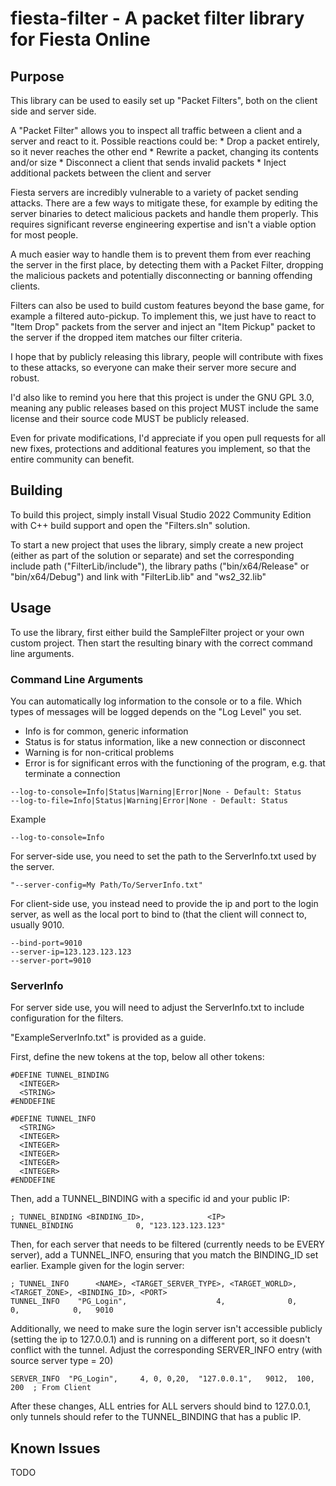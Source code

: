 # fiesta-filter - A packet filter library for Fiesta Online

## Purpose
This library can be used to easily set up "Packet Filters", both on the client side and server side.

A "Packet Filter" allows you to inspect all traffic between a client and a server and react to it.
Possible reactions could be:
	* Drop a packet entirely, so it never reaches the other end
	* Rewrite a packet, changing its contents and/or size
	* Disconnect a client that sends invalid packets
	* Inject additional packets between the client and server

Fiesta servers are incredibly vulnerable to a variety of packet sending attacks. There are a few ways to mitigate these, for example by editing the server binaries to detect malicious packets and handle them properly. This requires significant reverse engineering expertise and isn't a viable option for most people.

A much easier way to handle them is to prevent them from ever reaching the server in the first place, by detecting them with a Packet Filter, dropping the malicious packets and potentially disconnecting or banning offending clients.

Filters can also be used to build custom features beyond the base game, for example a filtered auto-pickup.
To implement this, we just have to react to "Item Drop" packets from the server and inject an "Item Pickup" packet to the server if the dropped item matches our filter criteria.

I hope that by publicly releasing this library, people will contribute with fixes to these attacks, so everyone can make their server more secure and robust.

I'd also like to remind you here that this project is under the GNU GPL 3.0, meaning any public releases based on this project MUST include the same license and their source code MUST be publicly released.

Even for private modifications, I'd appreciate if you open pull requests for all new fixes, protections and additional features you implement, so that the entire community can benefit.

## Building
To build this project, simply install Visual Studio 2022 Community Edition with C++ build support and open the "Filters.sln" solution.

To start a new project that uses the library, simply create a new project (either as part of the solution or separate) and set the corresponding include path ("FilterLib/include"), the library paths ("bin/x64/Release" or "bin/x64/Debug") and link with "FilterLib.lib" and "ws2_32.lib"

## Usage

To use the library, first either build the SampleFilter project or your own custom project. Then start the resulting binary with the correct command line arguments.

### Command Line Arguments

You can automatically log information to the console or to a file. Which types of messages will be logged depends on the "Log Level" you set.
* Info is for common, generic information
* Status is for status information, like a new connection or disconnect
* Warning is for non-critical problems
* Error is for significant erros with the functioning of the program, e.g. that terminate a connection

```
--log-to-console=Info|Status|Warning|Error|None - Default: Status
--log-to-file=Info|Status|Warning|Error|None - Default: Status
```

Example

```
--log-to-console=Info
```

For server-side use, you need to set the path to the ServerInfo.txt used by the server.

```
"--server-config=My Path/To/ServerInfo.txt"
```

For client-side use, you instead need to provide the ip and port to the login server, as well as the local port to bind to (that the client will connect to, usually 9010.

```
--bind-port=9010
--server-ip=123.123.123.123
--server-port=9010
```

### ServerInfo

For server side use, you will need to adjust the ServerInfo.txt to include configuration for the filters.

"ExampleServerInfo.txt" is provided as a guide.

First, define the new tokens at the top, below all other tokens:

```
#DEFINE TUNNEL_BINDING
  <INTEGER>
  <STRING>
#ENDDEFINE
        
#DEFINE TUNNEL_INFO
  <STRING>
  <INTEGER>
  <INTEGER>
  <INTEGER>
  <INTEGER>
  <INTEGER>
#ENDDEFINE
```

Then, add a TUNNEL_BINDING with a specific id and your public IP:

```
; TUNNEL_BINDING <BINDING_ID>,              <IP>
TUNNEL_BINDING              0, "123.123.123.123"
```

Then, for each server that needs to be filtered (currently needs to be EVERY server), add a TUNNEL_INFO, ensuring that you match the BINDING_ID set earlier. Example given for the login server:

```
; TUNNEL_INFO      <NAME>, <TARGET_SERVER_TYPE>, <TARGET_WORLD>, <TARGET_ZONE>, <BINDING_ID>, <PORT>
TUNNEL_INFO    "PG_Login",                    4,              0,             0,            0,   9010
```

Additionally, we need to make sure the login server isn't accessible publicly (setting the ip to 127.0.0.1) and is running on a different port, so it doesn't conflict with the tunnel. Adjust the corresponding SERVER_INFO entry (with source server type = 20)

```
SERVER_INFO  "PG_Login",     4, 0, 0,20,  "127.0.0.1",   9012,  100,   200  ; From Client
```

After these changes, ALL entries for ALL servers should bind to 127.0.0.1, only tunnels should refer to the  TUNNEL_BINDING that has a public IP.

## Known Issues

TODO